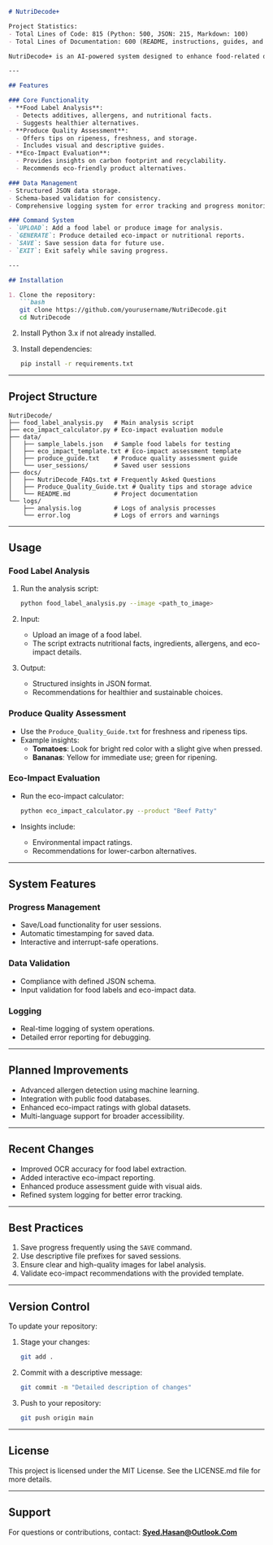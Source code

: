 ```markdown
# NutriDecode+

Project Statistics:
- Total Lines of Code: 815 (Python: 500, JSON: 215, Markdown: 100)
- Total Lines of Documentation: 600 (README, instructions, guides, and templates)

NutriDecode+ is an AI-powered system designed to enhance food-related decision-making. It helps users analyze food labels, assess produce quality, and evaluate the eco-impact of food items. The system provides actionable insights, dietary recommendations, and sustainable alternatives.

---

## Features

### Core Functionality
- **Food Label Analysis**:
  - Detects additives, allergens, and nutritional facts.
  - Suggests healthier alternatives.
- **Produce Quality Assessment**:
  - Offers tips on ripeness, freshness, and storage.
  - Includes visual and descriptive guides.
- **Eco-Impact Evaluation**:
  - Provides insights on carbon footprint and recyclability.
  - Recommends eco-friendly product alternatives.

### Data Management
- Structured JSON data storage.
- Schema-based validation for consistency.
- Comprehensive logging system for error tracking and progress monitoring.

### Command System
- `UPLOAD`: Add a food label or produce image for analysis.
- `GENERATE`: Produce detailed eco-impact or nutritional reports.
- `SAVE`: Save session data for future use.
- `EXIT`: Exit safely while saving progress.

---

## Installation

1. Clone the repository:
   ```bash
   git clone https://github.com/yourusername/NutriDecode.git
   cd NutriDecode
   ```

2. Install Python 3.x if not already installed.

3. Install dependencies:
   ```bash
   pip install -r requirements.txt
   ```

---

## Project Structure

```
NutriDecode/
├── food_label_analysis.py   # Main analysis script
├── eco_impact_calculator.py # Eco-impact evaluation module
├── data/
│   ├── sample_labels.json   # Sample food labels for testing
│   ├── eco_impact_template.txt # Eco-impact assessment template
│   ├── produce_guide.txt    # Produce quality assessment guide
│   └── user_sessions/       # Saved user sessions
├── docs/
│   ├── NutriDecode_FAQs.txt # Frequently Asked Questions
│   ├── Produce_Quality_Guide.txt # Quality tips and storage advice
│   └── README.md            # Project documentation
└── logs/
    ├── analysis.log         # Logs of analysis processes
    └── error.log            # Logs of errors and warnings
```

---

## Usage

### Food Label Analysis

1. Run the analysis script:
   ```bash
   python food_label_analysis.py --image <path_to_image>
   ```

2. Input:
   - Upload an image of a food label.
   - The script extracts nutritional facts, ingredients, allergens, and eco-impact details.

3. Output:
   - Structured insights in JSON format.
   - Recommendations for healthier and sustainable choices.

### Produce Quality Assessment

- Use the `Produce_Quality_Guide.txt` for freshness and ripeness tips.
- Example insights:
  - **Tomatoes**: Look for bright red color with a slight give when pressed.
  - **Bananas**: Yellow for immediate use; green for ripening.

### Eco-Impact Evaluation

- Run the eco-impact calculator:
   ```bash
   python eco_impact_calculator.py --product "Beef Patty"
   ```

- Insights include:
  - Environmental impact ratings.
  - Recommendations for lower-carbon alternatives.

---

## System Features

### Progress Management
- Save/Load functionality for user sessions.
- Automatic timestamping for saved data.
- Interactive and interrupt-safe operations.

### Data Validation
- Compliance with defined JSON schema.
- Input validation for food labels and eco-impact data.

### Logging
- Real-time logging of system operations.
- Detailed error reporting for debugging.

---

## Planned Improvements

- Advanced allergen detection using machine learning.
- Integration with public food databases.
- Enhanced eco-impact ratings with global datasets.
- Multi-language support for broader accessibility.

---

## Recent Changes

- Improved OCR accuracy for food label extraction.
- Added interactive eco-impact reporting.
- Enhanced produce assessment guide with visual aids.
- Refined system logging for better error tracking.

---

## Best Practices

1. Save progress frequently using the `SAVE` command.
2. Use descriptive file prefixes for saved sessions.
3. Ensure clear and high-quality images for label analysis.
4. Validate eco-impact recommendations with the provided template.

---

## Version Control

To update your repository:
1. Stage your changes:
   ```bash
   git add .
   ```

2. Commit with a descriptive message:
   ```bash
   git commit -m "Detailed description of changes"
   ```

3. Push to your repository:
   ```bash
   git push origin main
   ```

---

## License

This project is licensed under the MIT License. See the LICENSE.md file for more details.

---

## Support

For questions or contributions, contact: **Syed.Hasan@Outlook.Com**
```

